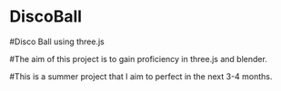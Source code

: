 # DiscoBall

#Disco Ball using three.js

#The aim of this project is to gain proficiency in three.js and blender. 

#This is a summer project that I aim to perfect in the next 3-4 months.
